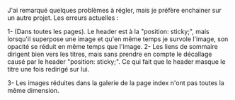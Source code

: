 J'ai remarqué quelques problèmes à régler, mais je préfère enchainer sur un autre projet. Les erreurs actuelles :

1- (Dans toutes les pages). Le header est à la "position: sticky;", mais lorsqu'il superpose une image et qu'en même temps je survole l'image, son opacité se réduit en même temps que l'image.
2- Les liens de sommaire dirigent bien vers les titres, mais sans prendre en compte le décallage causé par le header "position: sticky;". Ce qui fait que le header masque le titre une fois redirigé sur lui.

3- Les images réduites dans la galerie de la page index n'ont pas toutes la même dimension.